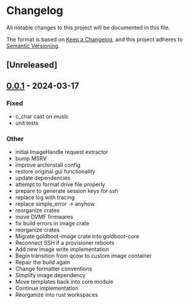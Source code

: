 # Changelog
All notable changes to this project will be documented in this file.

The format is based on [Keep a Changelog](https://keepachangelog.com/en/1.0.0/),
and this project adheres to [Semantic Versioning](https://semver.org/spec/v2.0.0.html).

## [Unreleased]

## [0.0.1](https://github.com/fossable/goldboot/releases/tag/goldboot-image-v0.0.1) - 2024-03-17

### Fixed
- c_char cast on muslc
- unit tests

### Other
- initial ImageHandle request extractor
- bump MSRV
- improve archinstall config
- restore original gui functionality
- update dependencies
- attempt to format drive file properly
- prepare to generate session keys for ssh
- replace log with tracing
- replace simple_error -> anyhow
- reorganize crates
- move OVMF firmwares
- fix build errors in image crate
- reorganize crates
- Migrate goldboot-image crate into goldboot-core
- Reconnect SSH if a provisioner reboots
- Add new image write implementation
- Begin transition from qcow to custom image container
- Repair the build again
- Change formatter conventions
- Simplify image dependency
- Move templates back into core module
- Continue implementation
- Reorganize into rust workspaces
